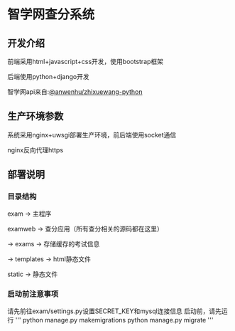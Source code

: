 # 智学网查分系统
## 开发介绍
前端采用html+javascript+css开发，使用bootstrap框架

后端使用python+django开发

智学网api来自:[@anwenhu/zhixuewang-python](https://github.com/anwenhu/zhixuewang-python)

## 生产环境参数
系统采用nginx+uwsgi部署生产环境，前后端使用socket通信

nginx反向代理https

## 部署说明

### 目录结构
exam -> 主程序

examweb -> 查分应用（所有查分相关的源码都在这里）

-> exams -> 存储缓存的考试信息

-> templates -> html静态文件

static -> 静态文件

### 启动前注意事项
请先前往exam/settings.py设置SECRET_KEY和mysql连接信息
启动前，请先运行
'''
python manage.py makemigrations
python manage.py migrate
'''
